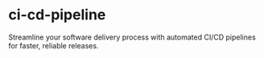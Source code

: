 # ci-cd-pipeline
Streamline your software delivery process with automated CI/CD pipelines for faster, reliable releases.

